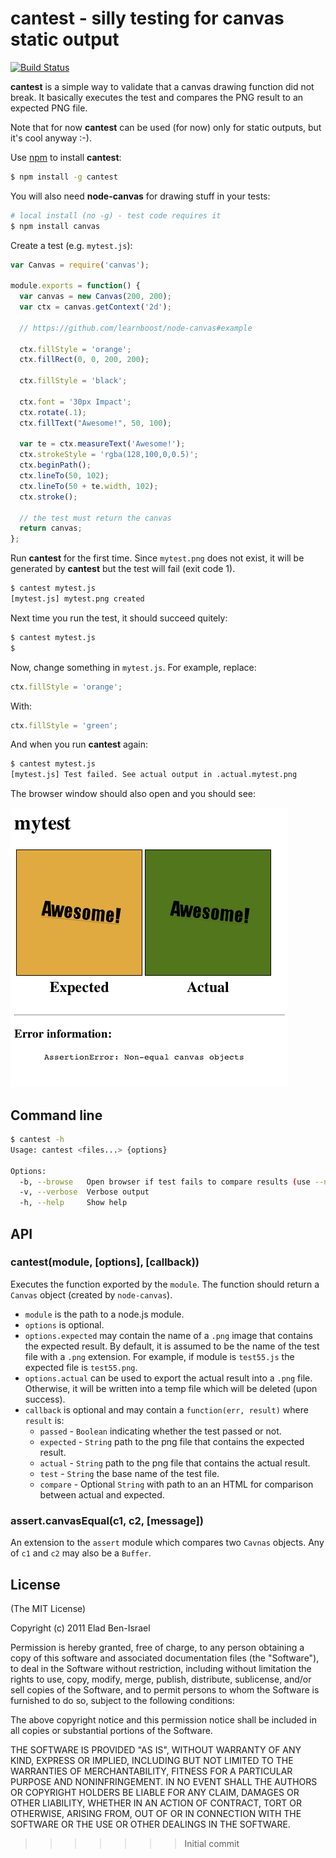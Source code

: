 # cantest - silly testing for canvas static output

[![Build Status](https://secure.travis-ci.org/eladb/node-cantest.png)](http://travis-ci.org/eladb/node-cantest)

__cantest__ is a simple way to validate that a canvas drawing function did not break.
It basically executes the test and compares the PNG result to an expected PNG file.

Note that for now __cantest__ can be used (for now) only for static outputs, but it's cool anyway :-).

Use [npm](npmjs.org) to install __cantest__:

```bash
$ npm install -g cantest
```

You will also need __node-canvas__ for drawing stuff in your tests:

```bash
# local install (no -g) - test code requires it
$ npm install canvas
```

Create a test (e.g. `mytest.js`):

```js
var Canvas = require('canvas'); 

module.exports = function() {
  var canvas = new Canvas(200, 200);
  var ctx = canvas.getContext('2d');

  // https://github.com/learnboost/node-canvas#example

  ctx.fillStyle = 'orange';
  ctx.fillRect(0, 0, 200, 200);

  ctx.fillStyle = 'black';

  ctx.font = '30px Impact';
  ctx.rotate(.1);
  ctx.fillText("Awesome!", 50, 100);

  var te = ctx.measureText('Awesome!');
  ctx.strokeStyle = 'rgba(128,100,0,0.5)';
  ctx.beginPath();
  ctx.lineTo(50, 102);
  ctx.lineTo(50 + te.width, 102);
  ctx.stroke();

  // the test must return the canvas
  return canvas;
};
```

Run __cantest__ for the first time. Since `mytest.png` does not exist, it will be generated
by __cantest__ but the test will fail (exit code 1).

```bash
$ cantest mytest.js
[mytest.js] mytest.png created
```

Next time you run the test, it should succeed quitely:

```bash
$ cantest mytest.js
$ 
```

Now, change something in `mytest.js`. For example, replace:

```js
ctx.fillStyle = 'orange';
```

With:

```js
ctx.fillStyle = 'green';
```

And when you run __cantest__ again:

```bash
$ cantest mytest.js
[mytest.js] Test failed. See actual output in .actual.mytest.png
```

The browser window should also open and you should see:

![failure](https://github.com/eladb/node-cantest/raw/master/doc/failure.png)


## Command line

```bash
$ cantest -h
Usage: cantest <files...> {options}

Options:
  -b, --browse   Open browser if test fails to compare results (use --no-browse to negate)  [default: true]
  -v, --verbose  Verbose output                                                             [default: false]
  -h, --help     Show help                                                                
```

## API

### cantest(module, [options], [callback))

Executes the function exported by the `module`. The function should return a `Canvas` object (created by `node-canvas`).

 * `module` is the path to a node.js module.
 * `options` is optional.
 * `options.expected` may contain the name of a `.png` image that contains the expected result. By default, it is assumed to be the 
   name of the test file with a `.png` extension. For example, if module is `test55.js` the expected file is `test55.png`.
 * `options.actual` can be used to export the actual result into a `.png` file. Otherwise, it will be written into a temp file which
   will be deleted (upon success).
 * `callback` is optional and may contain a `function(err, result)` where `result` is:
   * `passed` - `Boolean` indicating whether the test passed or not.
   * `expected` - `String` path to the png file that contains the expected result.
   * `actual` - `String` path to the png file that contains the actual result.
   * `test` - `String` the base name of the test file.
   * `compare` - Optional `String` with path to an an HTML for comparison between actual and expected.

### assert.canvasEqual(c1, c2, [message])

An extension to the `assert` module which compares two `Cavnas` objects. Any of `c1` and `c2` may also be a `Buffer`.

## License

(The MIT License)

Copyright (c) 2011 Elad Ben-Israel

Permission is hereby granted, free of charge, to any person obtaining a copy of this software and associated documentation files (the "Software"), to deal in the Software without restriction, including without limitation the rights to use, copy, modify, merge, publish, distribute, sublicense, and/or sell copies of the Software, and to permit persons to whom the Software is furnished to do so, subject to the following conditions:

The above copyright notice and this permission notice shall be included in all copies or substantial portions of the Software.

THE SOFTWARE IS PROVIDED "AS IS", WITHOUT WARRANTY OF ANY KIND, EXPRESS OR IMPLIED, INCLUDING BUT NOT LIMITED TO THE WARRANTIES OF MERCHANTABILITY, FITNESS FOR A PARTICULAR PURPOSE AND NONINFRINGEMENT. IN NO EVENT SHALL THE AUTHORS OR COPYRIGHT HOLDERS BE LIABLE FOR ANY CLAIM, DAMAGES OR OTHER LIABILITY, WHETHER IN AN ACTION OF CONTRACT, TORT OR OTHERWISE, ARISING FROM, OUT OF OR IN CONNECTION WITH THE SOFTWARE OR THE USE OR OTHER DEALINGS IN THE SOFTWARE.
>>>>>>> Initial commit

